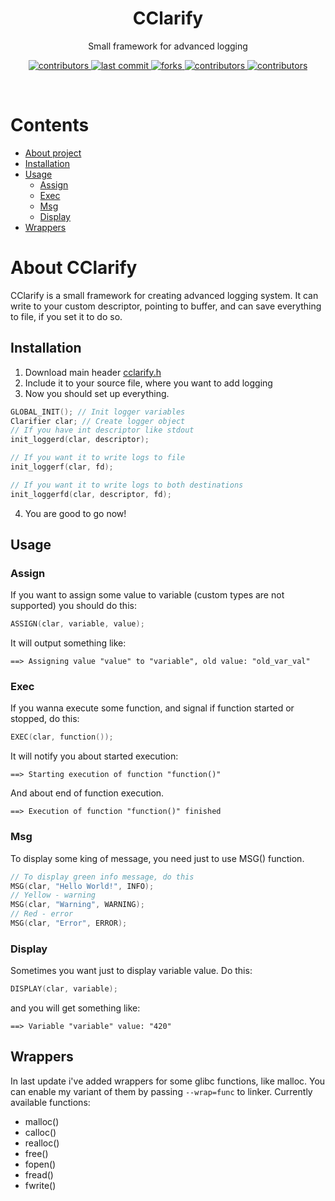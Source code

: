 <div align="center">
    <h1>CClarify</h1>
    <p>Small framework for advanced logging</p>
    <p>
        <a href="https://github.com/HyperWinX/CClarify/graphs/contributors">
            <img src="https://img.shields.io/github/contributors/HyperWinX/CCLarify" alt="contributors"/>
        </a>
        <a href="https://github.com/HyperWinX/CClarify/commits/master">
            <img src="https://img.shields.io/github/last-commit/HyperWinX/CCLarify" alt="last commit"/>
        </a>
        <a href="https://github.com/HyperWinX/CClarify/network/members">
            <img src="https://img.shields.io/github/forks/HyperWinX/CCLarify" alt="forks"/>
        </a>
        <a href="https://github.com/HyperWinX/CClarify/stargazers">
            <img src="https://img.shields.io/github/stars/HyperWinX/CCLarify" alt="contributors"/>
        </a>
        <a href="https://github.com/HyperWinX/CClarify/issues">
            <img src="https://img.shields.io/github/issues/HyperWinX/CCLarify" alt="contributors"/>
        </a>
    </p>
</div>
<br/>

# Contents
- [About project](#about-cclarify)
- [Installation](#installation)
- [Usage](#usage)
    - [Assign](#assign)
    - [Exec](#exec)
    - [Msg](#msg)
    - [Display](#display)
- [Wrappers](#wrappers)

# About CClarify
CClarify is a small framework for creating advanced logging system. It can write to your custom descriptor, pointing to buffer, and can save everything to file, if you set it to do so.

## Installation
1. Download main header [cclarify.h](cclarify.h)
2. Include it to your source file, where you want to add logging
3. Now you should set up everything.
```c
GLOBAL_INIT(); // Init logger variables
Clarifier clar; // Create logger object
// If you have int descriptor like stdout
init_loggerd(clar, descriptor);

// If you want it to write logs to file
init_loggerf(clar, fd);

// If you want it to write logs to both destinations
init_loggerfd(clar, descriptor, fd);
```
4. You are good to go now!
## Usage
### Assign
If you want to assign some value to variable (custom types are not supported) you should do this:
```c
ASSIGN(clar, variable, value);
```
It will output something like:
```
==> Assigning value "value" to "variable", old value: "old_var_val"
```
### Exec
If you wanna execute some function, and signal if function started or stopped, do this:
```c
EXEC(clar, function());
```
It will notify you about started execution:
```
==> Starting execution of function "function()"
```
And about end of function execution.
```
==> Execution of function "function()" finished
```

### Msg
To display some king of message, you need just to use MSG() function.
```c
// To display green info message, do this
MSG(clar, "Hello World!", INFO);
// Yellow - warning
MSG(clar, "Warning", WARNING);
// Red - error
MSG(clar, "Error", ERROR);
```

### Display
Sometimes you want just to display variable value. Do this:
```c
DISPLAY(clar, variable);
```
and you will get something like:
```
==> Variable "variable" value: "420"
```

## Wrappers
In last update i've added wrappers for some glibc functions, like malloc. You can enable my variant of them by passing `--wrap=func` to linker. Currently available functions:  
- malloc()
- calloc()
- realloc()
- free()
- fopen()
- fread()
- fwrite()
